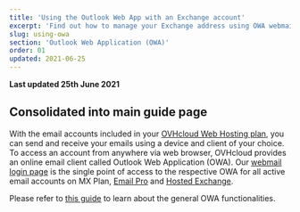 ```yaml
---
title: 'Using the Outlook Web App with an Exchange account'
excerpt: 'Find out how to manage your Exchange address using OWA webmail'
slug: using-owa
section: 'Outlook Web Application (OWA)'
order: 01
updated: 2021-06-25
---
```


**Last updated 25th June 2021**

## Consolidated into main guide page

With the email accounts included in your [OVHcloud Web Hosting plan](https://www.ovhcloud.com/en-au/web-hosting/), you can send and receive your emails using a device and client of your choice. To access an account from anywhere via web browser, OVHcloud provides an online email client called Outlook Web Application (OWA). Our [webmail login page](https://www.ovhcloud.com/en-au/mail/) is the single point of access to the respective OWA for all active email accounts on MX Plan, [Email Pro](https://www.ovhcloud.com/en-au/emails/email-pro/) and [Hosted Exchange](https://www.ovhcloud.com/en-au/emails/hosted-exchange/).

Please refer to [this guide](/pages/web/emails/email_owa) to learn about the general OWA functionalities.
